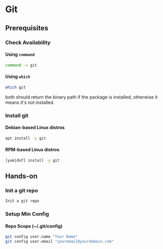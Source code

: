 # Git

## Prerequisites
### Check Availability
#### Using `command`
```bash
command -v git
```

#### Using `which`
```bash
which git
```

both should return the binary path if the package is installed, otherwise it means it's not installed.

### Install git
#### Debian-based Linux distros
```bash
apt install -y git
```

#### RPM-based Linux distros
```bash
[yum|dnf] install -y git
```

## Hands-on
### Init a git repo
```bash
Init a git repo
```

### Setup Min Config
#### Repo Scope (~/.git/config)
```bash
git config user.name "Your Name"
git config user.email "youremail@yourdomain.com"
```